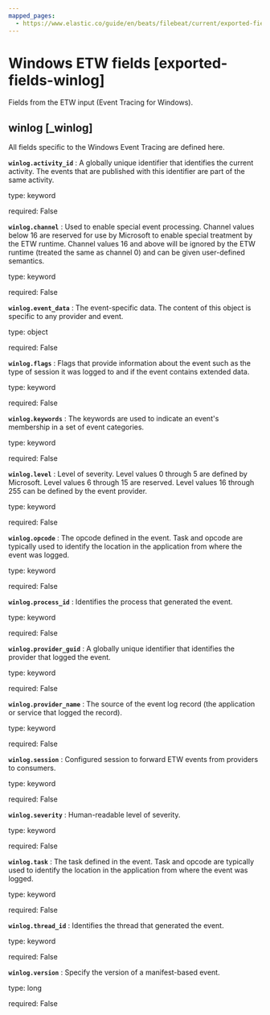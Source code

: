 ```yaml
---
mapped_pages:
  - https://www.elastic.co/guide/en/beats/filebeat/current/exported-fields-winlog.html
---
```


# Windows ETW fields [exported-fields-winlog]

Fields from the ETW input (Event Tracing for Windows).

## winlog [_winlog]

All fields specific to the Windows Event Tracing are defined here.

**`winlog.activity_id`**
:   A globally unique identifier that identifies the current activity. The events that are published with this identifier are part of the same activity.

type: keyword

required: False


**`winlog.channel`**
:   Used to enable special event processing. Channel values below 16 are reserved for use by Microsoft to enable special treatment by the ETW runtime. Channel values 16 and above will be ignored by the ETW runtime (treated the same as channel 0) and can be given user-defined semantics.

type: keyword

required: False


**`winlog.event_data`**
:   The event-specific data. The content of this object is specific to any provider and event.

type: object

required: False


**`winlog.flags`**
:   Flags that provide information about the event such as the type of session it was logged to and if the event contains extended data.

type: keyword

required: False


**`winlog.keywords`**
:   The keywords are used to indicate an event's membership in a set of event categories.

type: keyword

required: False


**`winlog.level`**
:   Level of severity. Level values 0 through 5 are defined by Microsoft. Level values 6 through 15 are reserved. Level values 16 through 255 can be defined by the event provider.

type: keyword

required: False


**`winlog.opcode`**
:   The opcode defined in the event. Task and opcode are typically used to identify the location in the application from where the event was logged.

type: keyword

required: False


**`winlog.process_id`**
:   Identifies the process that generated the event.

type: keyword

required: False


**`winlog.provider_guid`**
:   A globally unique identifier that identifies the provider that logged the event.

type: keyword

required: False


**`winlog.provider_name`**
:   The source of the event log record (the application or service that logged the record).

type: keyword

required: False


**`winlog.session`**
:   Configured session to forward ETW events from providers to consumers.

type: keyword

required: False


**`winlog.severity`**
:   Human-readable level of severity.

type: keyword

required: False


**`winlog.task`**
:   The task defined in the event. Task and opcode are typically used to identify the location in the application from where the event was logged.

type: keyword

required: False


**`winlog.thread_id`**
:   Identifies the thread that generated the event.

type: keyword

required: False


**`winlog.version`**
:   Specify the version of a manifest-based event.

type: long

required: False


